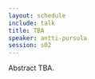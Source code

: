 ```yaml
---
layout: schedule
include: talk
title: TBA
speaker: antti-pursula
session: s02
---
```


Abstract TBA.
